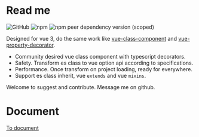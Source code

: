 # Read me

![GitHub](https://img.shields.io/github/license/facing-dev/vue-facing-decorator) ![npm](https://img.shields.io/npm/v/vue-facing-decorator) ![npm peer dependency version (scoped)](https://img.shields.io/npm/dependency-version/vue-facing-decorator/peer/vue)

Designed for vue 3, do the same work like [vue-class-component](https://github.com/vuejs/vue-class-component) and [vue-property-decorator](https://github.com/kaorun343/vue-property-decorator).

* Community desired vue class component with typescript decorators.
* Safety. Transform es class to vue option api according to specifications.
* Performance. Once transform on project loading, ready for everywhere.
* Support es class inherit, vue `extends` and vue `mixins`.


Welcome to suggest and contribute. Message me on github.

# Document

[To document](https://facing-dev.github.io/vue-facing-decorator/#/)